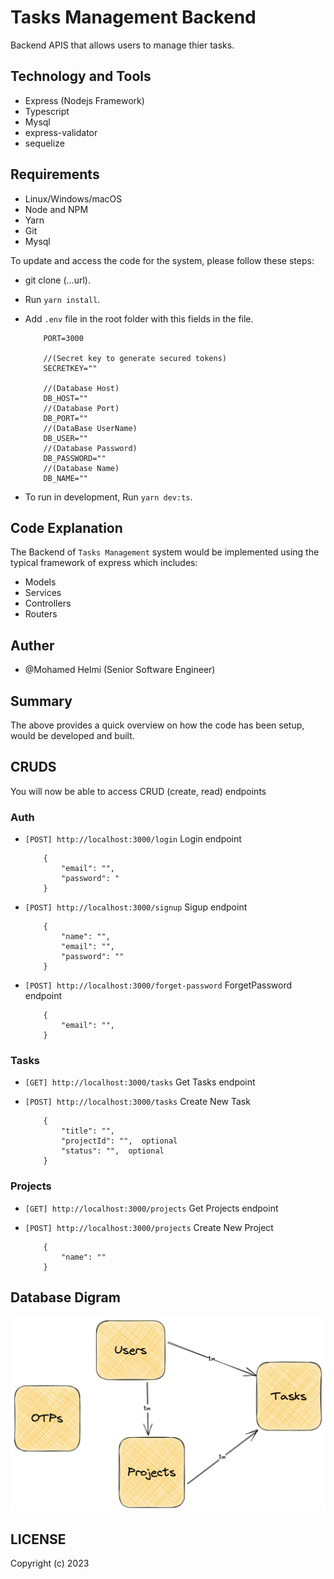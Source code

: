 # Tasks Management Backend

Backend APIS that allows users to manage thier tasks.

## Technology and Tools

-   Express (Nodejs Framework)
-   Typescript
-   Mysql
-   express-validator
-   sequelize

## Requirements

-   Linux/Windows/macOS
-   Node and NPM
-   Yarn
-   Git
-   Mysql

To update and access the code for the system, please follow these steps:

-   git clone (...url).
-   Run `yarn install`.
-   Add `.env` file in the root folder with this fields in the file.
  
    ```
        PORT=3000

        //(Secret key to generate secured tokens)
        SECRETKEY="" 
        
        //(Database Host)
        DB_HOST="" 
        //(Database Port)
        DB_PORT=""
        //(DataBase UserName)
        DB_USER=""
        //(Database Password)
        DB_PASSWORD="" 
        //(Database Name)
        DB_NAME=""
    ```

-   To run in development, Run `yarn dev:ts`.

## Code Explanation

The Backend of ```Tasks Management``` system would be implemented using the typical framework of express which includes:

-   Models
-   Services
-   Controllers
-   Routers

## Auther

-   @Mohamed Helmi (Senior Software Engineer)

## Summary

The above provides a quick overview on how the code has been setup, would be developed and built.

## CRUDS

You will now be able to access CRUD (create, read) endpoints

### Auth

  - `[POST] http://localhost:3000/login` Login endpoint
  
    ```
        {
            "email": "",
            "password": "
        }
    ```

  - `[POST] http://localhost:3000/signup` Sigup endpoint
  
    ```
        {
            "name": "",   
            "email": "",
            "password": ""
        }
    ```

  - `[POST] http://localhost:3000/forget-password` ForgetPassword endpoint
  
    ```
        {  
            "email": "",
        }
    ```

### Tasks

  - `[GET] http://localhost:3000/tasks` Get Tasks endpoint
  
  - `[POST] http://localhost:3000/tasks` Create New Task
  
    ```
        {
            "title": "",
            "projectId": "",  optional
            "status": "",  optional
        }
    ```

### Projects

  - `[GET] http://localhost:3000/projects` Get Projects endpoint
  - `[POST] http://localhost:3000/projects` Create New Project
  
    ```
        {
            "name": ""
        }
    ```



## Database Digram

!["DB Schema"](https://github.com/mohamedhelmi70/tasks-management/blob/master/assets/DB_Schema.png?raw=true "DB Schema")

## LICENSE
Copyright (c) 2023
